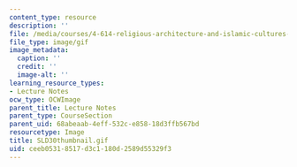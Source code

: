 ```yaml
---
content_type: resource
description: ''
file: /media/courses/4-614-religious-architecture-and-islamic-cultures-fall-2002/ceeb05318517d3c1180d2589d55329f3_SLD30thumbnail.gif
file_type: image/gif
image_metadata:
  caption: ''
  credit: ''
  image-alt: ''
learning_resource_types:
- Lecture Notes
ocw_type: OCWImage
parent_title: Lecture Notes
parent_type: CourseSection
parent_uid: 68abeaab-4eff-532c-e858-18d3ffb567bd
resourcetype: Image
title: SLD30thumbnail.gif
uid: ceeb0531-8517-d3c1-180d-2589d55329f3
---
```

